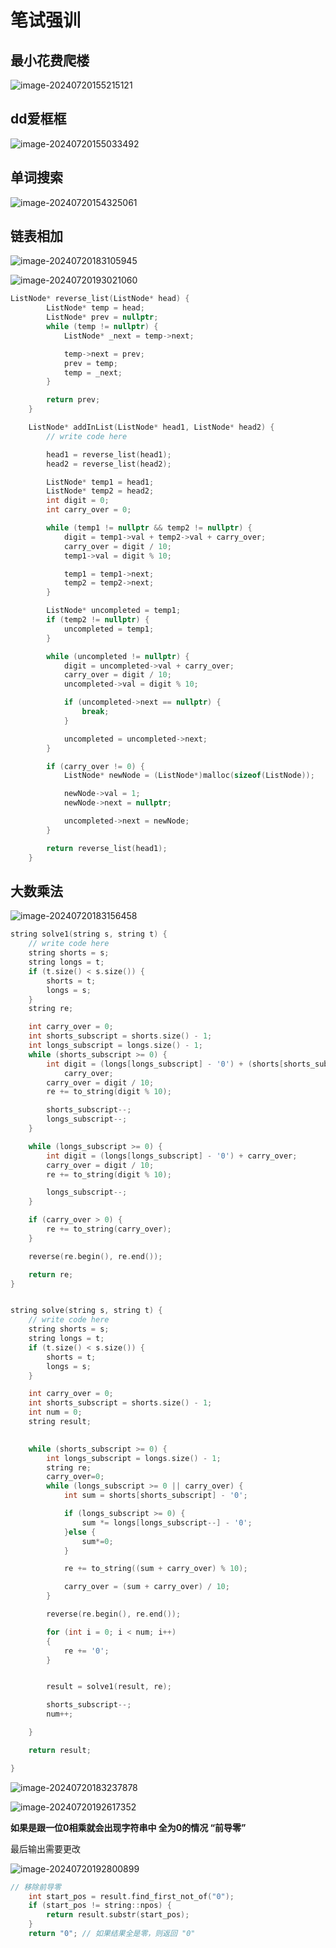 # 笔试强训

## 最小花费爬楼

![image-20240720155215121](C:\Users\30780\AppData\Roaming\Typora\typora-user-images\image-20240720155215121.png)

## dd爱框框

![image-20240720155033492](C:\Users\30780\AppData\Roaming\Typora\typora-user-images\image-20240720155033492.png)

## 单词搜索

![image-20240720154325061](C:\Users\30780\AppData\Roaming\Typora\typora-user-images\image-20240720154325061.png)

## 链表相加

![image-20240720183105945](C:\Users\30780\AppData\Roaming\Typora\typora-user-images\image-20240720183105945.png)

![image-20240720193021060](C:\Users\30780\AppData\Roaming\Typora\typora-user-images\image-20240720193021060.png)

```C++
ListNode* reverse_list(ListNode* head) {
        ListNode* temp = head;
        ListNode* prev = nullptr;
        while (temp != nullptr) {
            ListNode* _next = temp->next;

            temp->next = prev;
            prev = temp;
            temp = _next;
        }

        return prev;
    }

    ListNode* addInList(ListNode* head1, ListNode* head2) {
        // write code here

        head1 = reverse_list(head1);
        head2 = reverse_list(head2);

        ListNode* temp1 = head1;
        ListNode* temp2 = head2;
        int digit = 0;
        int carry_over = 0;

        while (temp1 != nullptr && temp2 != nullptr) {
            digit = temp1->val + temp2->val + carry_over;
            carry_over = digit / 10;
            temp1->val = digit % 10;

            temp1 = temp1->next;
            temp2 = temp2->next;
        }

        ListNode* uncompleted = temp1;
        if (temp2 != nullptr) {
            uncompleted = temp1;
        }

        while (uncompleted != nullptr) {
            digit = uncompleted->val + carry_over;
            carry_over = digit / 10;
            uncompleted->val = digit % 10;

            if (uncompleted->next == nullptr) {
                break;
            }

            uncompleted = uncompleted->next;
        }

        if (carry_over != 0) {
            ListNode* newNode = (ListNode*)malloc(sizeof(ListNode));

            newNode->val = 1;
            newNode->next = nullptr;

            uncompleted->next = newNode;
        }

        return reverse_list(head1);
    }
```

## 大数乘法

![image-20240720183156458](C:\Users\30780\AppData\Roaming\Typora\typora-user-images\image-20240720183156458.png)

```C++
string solve1(string s, string t) {
    // write code here
    string shorts = s;
    string longs = t;
    if (t.size() < s.size()) {
        shorts = t;
        longs = s;
    }
    string re;

    int carry_over = 0;
    int shorts_subscript = shorts.size() - 1;
    int longs_subscript = longs.size() - 1;
    while (shorts_subscript >= 0) {
        int digit = (longs[longs_subscript] - '0') + (shorts[shorts_subscript] - '0') +
            carry_over;
        carry_over = digit / 10;
        re += to_string(digit % 10);

        shorts_subscript--;
        longs_subscript--;
    }

    while (longs_subscript >= 0) {
        int digit = (longs[longs_subscript] - '0') + carry_over;
        carry_over = digit / 10;
        re += to_string(digit % 10);

        longs_subscript--;
    }

    if (carry_over > 0) {
        re += to_string(carry_over);
    }

    reverse(re.begin(), re.end());

    return re;
}


string solve(string s, string t) {
    // write code here
    string shorts = s;
    string longs = t;
    if (t.size() < s.size()) {
        shorts = t;
        longs = s;
    }

    int carry_over = 0;
    int shorts_subscript = shorts.size() - 1;
    int num = 0;
    string result;
    

    while (shorts_subscript >= 0) {
        int longs_subscript = longs.size() - 1;
        string re;
        carry_over=0;
        while (longs_subscript >= 0 || carry_over) {
            int sum = shorts[shorts_subscript] - '0';

            if (longs_subscript >= 0) {
                sum *= longs[longs_subscript--] - '0';
            }else {
                sum*=0;
            }

            re += to_string((sum + carry_over) % 10);

            carry_over = (sum + carry_over) / 10;
        }

        reverse(re.begin(), re.end());

        for (int i = 0; i < num; i++)
        {
            re += '0';
        } 


        result = solve1(result, re);

        shorts_subscript--;
        num++;

    }

    return result;

}
```

![image-20240720183237878](C:\Users\30780\AppData\Roaming\Typora\typora-user-images\image-20240720183237878.png)

![image-20240720192617352](C:\Users\30780\AppData\Roaming\Typora\typora-user-images\image-20240720192617352.png)

**如果是跟一位0相乘就会出现字符串中 全为0的情况  “前导零”**

最后输出需要更改

![image-20240720192800899](C:\Users\30780\AppData\Roaming\Typora\typora-user-images\image-20240720192800899.png)

```C++
// 移除前导零
    int start_pos = result.find_first_not_of("0");
    if (start_pos != string::npos) {
        return result.substr(start_pos);
    }
    return "0"; // 如果结果全是零，则返回 "0"

```

